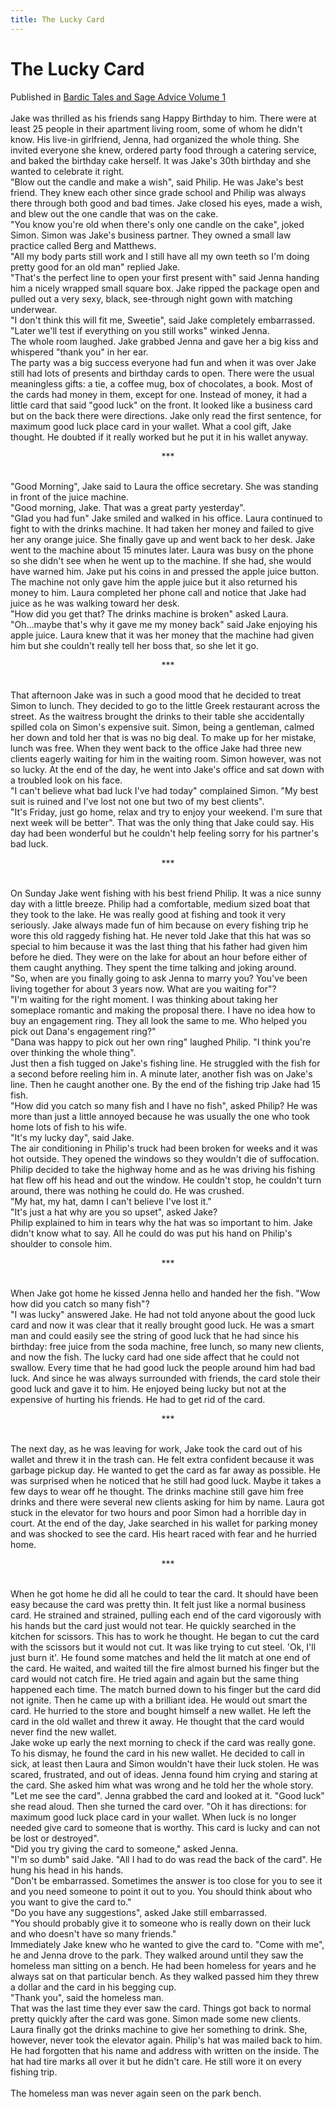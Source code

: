 ```yaml
---
title: The Lucky Card
---
```

# The Lucky Card
Published in <a href="http://www.bardsandsages.com/speculative_fiction/bardic_tales_and_sage_advice">Bardic Tales and Sage Advice Volume 1</a><br/><br/>
Jake was thrilled as his friends sang Happy Birthday to him.  There were at least 25 people in their apartment living room, some of whom he didn't know.  His live-in girlfriend, Jenna, had organized the whole thing.  She invited everyone she knew, ordered party food through a catering service, and baked the birthday cake herself.  It was Jake's 30th birthday and she wanted to celebrate it right. <br/>
"Blow out the candle and make a wish", said Philip.  He was Jake's best friend. They knew each other since grade school and Philip was always there through both good and bad times.  Jake closed his eyes, made a wish, and blew out the one candle that was on the cake. <br/>
"You know you're old when there's only one candle on the cake", joked Simon.   Simon was Jake's business partner.  They owned a small law practice called Berg and Matthews.<br/>
"All my body parts still work and I still have all my own teeth so I'm doing pretty good for an old man" replied Jake.  <br/>
"That's the perfect line to open your first present with" said Jenna handing him a nicely wrapped small square box.  Jake ripped the package open and pulled out a very sexy, black, see-through night gown with matching underwear. <br/>
"I don't think this will fit me, Sweetie", said Jake completely embarrassed.  <br/>
"Later we'll test if everything on you still works" winked Jenna.<br/>
The whole room laughed.  Jake grabbed Jenna and gave her a big kiss and whispered "thank you" in her ear. <br/>
The party was a big success everyone had fun and when it was over Jake still had lots of presents and birthday cards to open.  There were the usual meaningless gifts: a tie, a coffee mug, box of chocolates, a book.  Most of the cards had money in them, except for one.  Instead of money, it had a little card that said "good luck" on the front.  It looked like a business card but on the back there were directions.  Jake only read the first sentence, for maximum good luck place card in your wallet.  What a cool gift, Jake thought.  He doubted if it really worked but he put it in his wallet anyway. <br/>
<p><center>***</center></p><br/>
"Good Morning", Jake said to Laura the office secretary.  She was standing in front of the juice machine.<br/>
"Good morning, Jake. That was a great party yesterday".<br/>
"Glad you had fun" Jake smiled and walked in his office.  Laura continued to fight to with the drinks machine.  It had taken her money and failed to give her any orange juice. She finally gave up and went back to her desk.  Jake went to the machine about 15 minutes later.  Laura was busy on the phone so she didn't see when he went up to the machine.  If she had, she would have warned him.  Jake put his coins in and pressed the apple juice button.  The machine not only gave him the apple juice but it also returned his money to him.  Laura completed her phone call and notice that Jake had juice as he was walking toward her desk. <br/>
"How did you get that? The drinks machine is broken" asked Laura.  <br/>
"Oh...maybe that's why it gave me my money back" said Jake enjoying his apple juice.  Laura knew that it was her money that the machine had given him but she couldn't really tell her boss that, so she let it go. <br/>
<p><center>***</center></p><br/>
That afternoon Jake was in such a good mood that he decided to treat Simon to lunch.  They decided to go to the little Greek restaurant across the street. As the waitress brought the drinks to their table she accidentally spilled cola on Simon's expensive suit.  Simon, being a gentleman, calmed her down and told her that is was no big deal.   To make up for her mistake, lunch was free.    When they went back to the office Jake had three new clients eagerly waiting for him in the waiting room.  Simon however, was not so lucky.  At the end of the day, he went into Jake's office and sat down with a troubled look on his face. <br/>
"I can't believe what bad luck I've had today" complained Simon.  "My best suit is ruined and I've lost not one but two of my best clients".  <br/>
"It's Friday, just go home, relax and try to enjoy your weekend.  I'm sure that next week will be better". That was the only thing that Jake could say.  His day had been wonderful but he couldn't help feeling sorry for his partner's bad luck. <br/>
<p><center>***</center></p><br/>
On Sunday Jake went fishing with his best friend Philip.  It was a nice sunny day with a little breeze.  Philip had a comfortable, medium sized boat that they took to the lake.  He was really good at fishing and took it very seriously.  Jake always made fun of him because on every fishing trip he wore this old raggedy fishing hat.  He never told Jake that this hat was so special to him because it was the last thing that his father had given him before he died.  They were on the lake for about an hour before either of them caught anything.  They spent the time talking and joking around.  <br/>
"So, when are you finally going to ask Jenna to marry you? You've been living together for about 3 years now.  What are you waiting for"?<br/>
"I'm waiting for the right moment.  I was thinking about taking her someplace romantic and making the proposal there.  I have no idea how to buy an engagement ring.  They all look the same to me.  Who helped you pick out Dana's engagement ring?" <br/>
"Dana was happy to pick out her own ring" laughed Philip.  "I think you're over thinking the whole thing".<br/>
Just then a fish tugged on Jake's fishing line.  He struggled with the fish for a second before reeling him in.  A minute later, another fish was on Jake's line.  Then he caught another one.  By the end of the fishing trip Jake had 15 fish.  <br/>
"How did you catch so many fish and I have no fish", asked Philip? He was more than just a little annoyed because he was usually the one who took home lots of fish to his wife. <br/>
"It's my lucky day", said Jake. <br/>
The air conditioning in Philip's truck had been broken for weeks and it was hot outside.  They opened the windows so they wouldn't die of suffocation.  Philip decided to take the highway home and as he was driving his fishing hat flew off his head and out the window.  He couldn't stop, he couldn't turn around, there was nothing he could do.  He was crushed. <br/>
"My hat, my hat, damn I can't believe I've lost it."<br/>
"It's just a hat why are you so upset", asked Jake?<br/>
Philip explained to him in tears why the hat was so important to him.  Jake didn't know what to say.  All he could do was put his hand on Philip's shoulder to console him. <br/>
<p><center>***</center></p><br/>
When Jake got home he kissed Jenna hello and handed her the fish.  "Wow how did you catch so many fish"? <br/>
"I was lucky" answered Jake.  He had not told anyone about the good luck card and now it was clear that it really brought good luck.  He was a smart man and could easily see the string of good luck that he had since his birthday: free juice from the soda machine, free lunch, so many new clients, and now the fish.  The lucky card had one side affect that he could not swallow.  Every time that he had good luck the people around him had bad luck.  And since he was always surrounded with friends, the card stole their good luck and gave it to him.  He enjoyed being lucky but not at the expensive of hurting his friends. He had to get rid of the card.<br/>
<p><center>***</center></p><br/>
The next day, as he was leaving for work, Jake took the card out of his wallet and threw it in the trash can.  He felt extra confident because it was garbage pickup day.  He wanted to get the card as far away as possible.  He was surprised when he noticed that he still had good luck.  Maybe it takes a few days to wear off he thought. The drinks machine still gave him free drinks and there were several new clients asking for him by name.  Laura got stuck in the elevator for two hours and poor Simon had a horrible day in court.   At the end of the day, Jake searched in his wallet for parking money and was shocked to see the card.   His heart raced with fear and he hurried home.<br/>
<p><center>***</center></p><br/>
When he got home he did all he could to tear the card.  It should have been easy because the card was pretty thin.  It felt just like a normal business card. He strained and strained, pulling each end of the card vigorously with his hands but the card just would not tear.  He quickly searched in the kitchen for scissors.  This has to work he thought.  He began to cut the card with the scissors but it would not cut.  It was like trying to cut steel.  'Ok, I'll just burn it'. He found some matches and held the lit match at one end of the card.  He waited, and waited till the fire almost burned his finger but the card would not catch fire.  He tried again and again but the same thing happened each time.  The match burned down to his finger but the card did not ignite. Then he came up with a brilliant idea.  He would out smart the card. He hurried to the store and bought himself a new wallet.  He left the card in the old wallet and threw it away.  He thought that the card would never find the new wallet.  <br/>
Jake woke up early the next morning to check if the card was really gone.  To his dismay, he found the card in his new wallet.  He decided to call in sick, at least then Laura and Simon wouldn't have their luck stolen.  He was scared, frustrated, and out of ideas.  Jenna found him crying and staring at the card.  She asked him what was wrong and he told her the whole story. <br/>
"Let me see the card".  Jenna grabbed the card and looked at it.  "Good luck" she read aloud.  Then she turned the card over.  "Oh it has directions: for maximum good luck place card in your wallet.  When luck is no longer needed give card to someone that is worthy.   This card is lucky and can not be lost or destroyed".  <br/>
"Did you try giving the card to someone," asked Jenna.<br/>
"I'm so dumb" said Jake.  "All I had to do was read the back of the card".  He hung his head in his hands.  <br/>
"Don't be embarrassed.  Sometimes the answer is too close for you to see it and you need someone to point it out to you. You should think about who you want to give the card to." <br/>
"Do you have any suggestions", asked Jake still embarrassed. <br/>
"You should probably give it to someone who is really down on their luck and who doesn't have so many friends."<br/>
Immediately Jake knew who he wanted to give the card to.  "Come with me", he and Jenna drove to the park.  They walked around until they saw the homeless man sitting on a bench.  He had been homeless for years and he always sat on that particular bench.  As they walked passed him they threw a dollar and the card in his begging cup. <br/>
"Thank you", said the homeless man. <br/>
That was the last time they ever saw the card.  Things got back to normal pretty quickly after the card was gone.  Simon made some new clients.  Laura finally got the drinks machine to give her something to drink.  She, however, never took the elevator again.  Philip's hat was mailed back to him.  He had forgotten that his name and address with written on the inside.  The hat had tire marks all over it but he didn't care.  He still wore it on every fishing trip.    <br/>
<br/>
The homeless man was never again seen on the park bench. 
